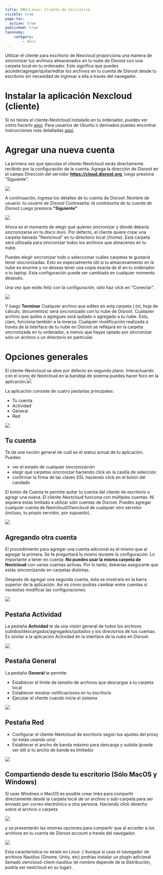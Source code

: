 ```yaml
---
title: GNU/Linux: Cliente de escritorio
visible: true
page-toc:
  active: true
published: true
taxonomy:
    category:
        - docs
---
```

Utilizar el cliente para escritorio de Nexcloud proporciona una manera de sincronizar tus archivos almacenados en tu nube de Disroot con una carpeta local en tu ordenador.
Esto significa que puedes acceder/agregar/quitar/editar los archivos en tu cuenta de Disroot desde tu escritorio sin necesidad de ingresar a ella a través del navegador.



# Instalar la aplicación Nexcloud (cliente)

Si no tienes el cliente-Nextcloud instalado en tu ordenador, puedes ver cómo hacerlo [aquí](https://nextcloud.com/install/#install-clients).
Para usuarios de Ubuntu o derivados puedes encontrar instrucciones más detalladas [aquí](https://www.c-rieger.de/how-to-install-nextcloud-desktop-client-for-ubuntu/).

# Agregar una nueva cuenta

La primera vez que ejecutas el cliente-Nextcloud serás directamente recibido por la configuración de la cuenta.
Agrega la dirección de Disroot en el campo Dirección del servidor **https://cloud.disroot.org**, luego presiona "Siguiente".

![](en/desktop_client1.png)


A continuación, ingresa los detalles de tu cuenta de Disroot:
Nombre de usuario: *tu usuario de Disroot*
Contraseña: *la contraseña de tu cuenta de Disroot*
Luego presiona **"Siguiente"**

![](en/desktop_client2.png)


Ahora es el momento de elegir qué quieres sincronizar y dónde debería sincronizarse en tu disco duro. Por defecto, el cliente quiere crear una carpeta llamada "Nextcloud" en tu directorio local (/home). Esta carpeta será utilizada para sincronizar todos los archivos que almacenes en tu nube.

Puedes elegir sincronizar todo o seleccionar cuáles carpetas te gustaría tener sincronizadas. Esto es especialmente útil si tu almacenamiento en la nube es enorme y no deseas tener una copia exacta de él en tu ordenador o tu laptop. Esta configuración puede ser cambiada en cualquier momento después.

Una vez que estés feliz con la configuración, sólo haz click en "Conectar".

![](en/desktop_client3.png)

Y luego **Terminar**
Cualquier archivo que edites en esta carpeta (.txt, hoja de cálculo, documentos) será sincronizado con tu nube de Disroot. Cualquier archivo que quites o agregues será quitado o agregado a tu nube. Esto, claro, funciona también a la inversa. Cualquier modificación realizada a través de la interface de tu nube en Disroot se reflejará en la carpeta sincronizada en tu ordenador, a menos que hayas optado por sincronizar sólo un archivo o un directorio en particular.


# Opciones generales

El cliente-Nextcloud se abre por defecto en segundo plano. Interactuando con el ícono de Nextcloud en la bandeja de sistema puedes hacer foco en la aplicación.![](en/desktop_client_systray.png)

La aplicación consiste de cuatro pestañas principales:
 - Tu cuenta
 - Actividad
 - General
 - Red

![](en/desktop_client4.png)

## Tu cuenta
Te da una noción general de cuál es el status actual de tu aplicación. Puedes:
 - ver el estado de cualquier sincronización
 - elegir qué carpetas sincronizar haciendo click en la casilla de selección
 - confirmar la firma de las claves SSL haciendo click en el botón del candado

El botón de Cuenta te permite quitar tu cuenta del cliente de escritorio o agragr una nueva. El cliente-Nextcloud funciona con múltiples cuentas. Ni siquiera estás limitado a utilizar sólo cuentas de Disroot. Puedes agregar cualquier cuenta de Nextcloud/Owncloud de cualquier otro servidor (incluso, tu propio servidor, por supuesto).

![](en/desktop_client5.png)

## Agregando otra cuenta
El procedimiento para agregar una cuenta adicional es el mismo que al agregar la primera. Se te preguntará lo mismo durante la configuración. Lo importante a tener en cuenta: **No puedes usar la misma carpeta de Nextcloud** con varias cuentas activas. Por lo tanto, deberías asegurarte que estás sincronizando en carpetas distintas.

Después de agregar una segunda cuenta, ésta se mostrará en la barra superior de la aplicación. Así es cómo podrás cambiar entre cuentas si necesitas modificar las configuraciones.

![](en/desktop_client6.png)

## Pestaña Actividad
La pestaña **Actividad** te da una visión general de todos los archivos subidos/descargados/agregados/quitados y los directorios de tus cuentas. Es similar a la aplicación Actividad en la interface de la nube en Disroot.

![](en/desktop_client7.png)

## Pestaña General
La pestaña **General** te permite:

 - Establecer el límite de tamaño de archivos que descargas a tu carpeta local
 - Establecer mostrar notificaciones en tu escritorio
 - Ejecutar el cliente cuando inicia el sistema

![](en/desktop_client8.png)

## Pestaña Red

 - Configurar el cliente-Nextcloud de escritorio según tus ajustes del proxy (si estás usando uno)
 - Establecer el ancho de banda máximo para descarga y subida (puede ser útil si tu ancho de banda es limitado)

![](en/desktop_client9.png)

## Compartiendo desde tu escritorio (Sólo MacOS y Windows)

Si usas Windows o MacOS es posible crear links para compartir directamente desde la carpeta local de un archivo o sub-carpeta para ser enviado por correo electrónico a otra persona. Haciendo click derecho sobre el archivo o carpeta

![](en/desktop_client10.png)

y se presentarán las mismas opciones para compartir que al acceder a los archivos en tu cuenta de Disroot account a través del navegador.

![](en/desktop_client11.png)


Esta característica no existe en Linux :(
Aunque si usas el navegador de archivos Nautilus (Gnome, Unity, etc) podrías instalar un plugin adicional llamado owncloud-client-nautilus (el nombre depende de la distribución, podría ser nextcloud en su lugar).
